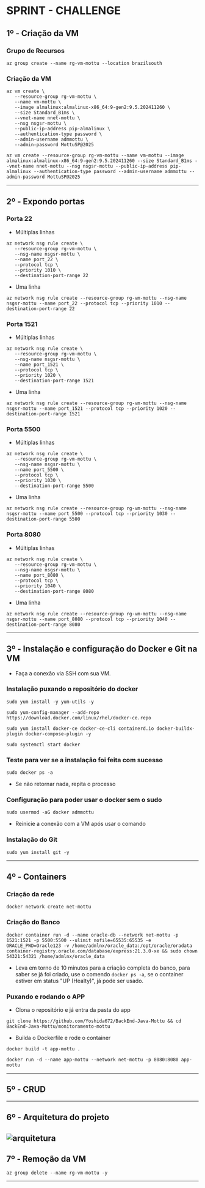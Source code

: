 # SPRINT - CHALLENGE

## 1º - Criação da VM

### Grupo de Recursos

```
az group create --name rg-vm-mottu --location brazilsouth
```

### Criação da VM
```
az vm create \
   --resource-group rg-vm-mottu \
   --name vm-mottu \
   --image almalinux:almalinux-x86_64:9-gen2:9.5.202411260 \
   --size Standard_B1ms \
   --vnet-name nnet-mottu \
   --nsg nsgsr-mottu \
   --public-ip-address pip-almalinux \
   --authentication-type password \
   --admin-username admmottu \
   --admin-password MottuSP@2025
```

```
az vm create --resource-group rg-vm-mottu --name vm-mottu --image almalinux:almalinux-x86_64:9-gen2:9.5.202411260 --size Standard_B1ms --vnet-name nnet-mottu --nsg nsgsr-mottu --public-ip-address pip-almalinux --authentication-type password --admin-username admmottu --admin-password MottuSP@2025
```
---
## 2º - Expondo portas

### Porta 22

- Múltiplas linhas
```
az network nsg rule create \
   --resource-group rg-vm-mottu \
   --nsg-name nsgsr-mottu \
   --name port_22 \
   --protocol tcp \
   --priority 1010 \
   --destination-port-range 22
```

- Uma linha
```
az network nsg rule create --resource-group rg-vm-mottu --nsg-name nsgsr-mottu --name port_22 --protocol tcp --priority 1010 --destination-port-range 22
```

### Porta 1521

- Múltiplas linhas
```
az network nsg rule create \
   --resource-group rg-vm-mottu \
   --nsg-name nsgsr-mottu \
   --name port_1521 \
   --protocol tcp \
   --priority 1020 \
   --destination-port-range 1521
```

- Uma linha
```
az network nsg rule create --resource-group rg-vm-mottu --nsg-name nsgsr-mottu --name port_1521 --protocol tcp --priority 1020 --destination-port-range 1521
```

### Porta 5500

- Múltiplas linhas
```
az network nsg rule create \
   --resource-group rg-vm-mottu \
   --nsg-name nsgsr-mottu \
   --name port_5500 \
   --protocol tcp \
   --priority 1030 \
   --destination-port-range 5500
```

- Uma linha
```
az network nsg rule create --resource-group rg-vm-mottu --nsg-name nsgsr-mottu --name port_5500 --protocol tcp --priority 1030 --destination-port-range 5500
```

### Porta 8080

- Múltiplas linhas

```
az network nsg rule create \
   --resource-group rg-vm-mottu \
   --nsg-name nsgsr-mottu \
   --name port_8080 \
   --protocol tcp \
   --priority 1040 \
   --destination-port-range 8080
```

- Uma linha

```
az network nsg rule create --resource-group rg-vm-mottu --nsg-name nsgsr-mottu --name port_8080 --protocol tcp --priority 1040 --destination-port-range 8080
```
---
## 3º - Instalação e configuração do Docker e Git na VM

- Faça a conexão via SSH com sua VM.
### Instalação puxando o repositório do docker

```
sudo yum install -y yum-utils -y

```

```
sudo yum-config-manager --add-repo https://download.docker.com/linux/rhel/docker-ce.repo
```

```
sudo yum install docker-ce docker-ce-cli containerd.io docker-buildx-plugin docker-compose-plugin -y
```
```
sudo systemctl start docker
```
### Teste para ver se a instalação foi feita com sucesso

```
sudo docker ps -a
```
- Se não retornar nada, repita o processo
### Configuração para poder usar o docker sem o sudo

```
sudo usermod -aG docker admmottu
```
- Reinicie a conexão com a VM após usar o comando

### Instalação do Git
```
sudo yum install git -y
```
---
## 4º - Containers

### Criação da rede
```
docker network create net-mottu
```
### Criação do Banco
```
docker container run -d --name oracle-db --network net-mottu -p 1521:1521 -p 5500:5500 --ulimit nofile=65535:65535 -e ORACLE_PWD=Oracle123 -v /home/admlnx/oracle_data:/opt/oracle/oradata container-registry.oracle.com/database/express:21.3.0-xe && sudo chown 54321:54321 /home/admlnx/oracle_data
```
- Leva em torno de 10 minutos para a criação completa do banco, para saber se já foi criado, use o comendo `docker ps -a`, se o container estiver em status "UP (Healty)", já pode ser usado.

### Puxando e rodando o APP
- Clona o repositório e já entra da pasta do app
```
git clone https://github.com/Yoshida672/BackEnd-Java-Mottu && cd BackEnd-Java-Mottu/monitoramento-mottu
```
- Builda o Dockerfile e rode o container
```
docker build -t app-mottu .
```
```
docker run -d --name app-mottu --network net-mottu -p 8080:8080 app-mottu
```
---
## 5º - CRUD
---
## 6º - Arquitetura do projeto

![arquitetura](https://github.com/user-attachments/assets/5c08e83f-8a67-4242-a214-8253366fe3fd)
---
## 7º - Remoção da VM
```
az group delete --name rg-vm-mottu -y
```
---
